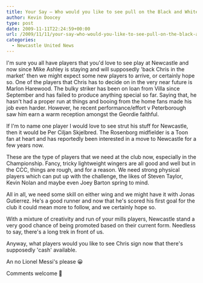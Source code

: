 ```yaml
---
title: Your Say – Who would you like to see pull on the Black and White?
author: Kevin Doocey
type: post
date: 2009-11-11T22:24:59+00:00
url: /2009/11/11/your-say-who-would-you-like-to-see-pull-on-the-black-and-white/
categories:
  - Newcastle United News
---
```


I'm sure you all have players that you'd love to see play at Newcastle and now since Mike Ashley is staying and will supposedly 'back Chris in the market' then we might expect some new players to arrive, or certainly hope so. One of the players that Chris has to decide on in the very near future is Marlon Harewood. The bulky striker has been on loan from Villa since September  and has failed to produce anything special so far. Saying that, he hasn't had a proper run at things and booing from the home fans made his job even harder. However, he recent performance/effort v Peterborough saw him earn a warm reception amongst the Geordie faithful.

If I'm to name one player I would love to see strut his stuff for Newcastle, then it would be Per Ciljan Skjelbred. The Rosenborg midfielder is a Toon fan at heart and has reportedly been interested in a move to Newcastle for a few years now.

These are the type of players that we need at the club now, especially in the Championship. Fancy, tricky lightweight wingers are all good and well but in the CCC, things are rough, and for a reason. We need strong physical players which can put up with the challenge, the likes of Steven Taylor, Kevin Nolan and maybe even Joey Barton spring to mind.

All in all, we need some skill on either wing and we might have it with Jonas Gutierrez. He's a good runner and now that he's scored his first goal for the club it could mean more to follow, and we certainly hope so.

With a mixture of creativity and run of your mills players, Newcastle stand a very good chance of being promoted based on their current form. Needless to say, there's a long trek in front of us.

Anyway, what players would you like to see Chris sign now that there's supposedly 'cash' available.

An no Lionel Messi's please 😀

Comments welcome 🙂
